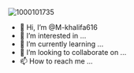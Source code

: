 ![1000101735](https://github.com/M-khalifa616/M-khalifa616/assets/135567879/3c06ac2c-b853-4c10-ac8c-8b2440864fdf)
- 👋 Hi, I’m @M-khalifa616
- 👀 I’m interested in ...
- 🌱 I’m currently learning ...
- 💞️ I’m looking to collaborate on ...
- 📫 How to reach me ...

<!---
M-khalifa616/M-khalifa616 is a ✨ special ✨ repository because its `README.md` (this file) appears on your GitHub profile.
You can click the Preview link to take a look at your changes.
--->
